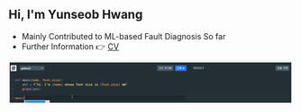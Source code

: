 ## Hi, I'm Yunseob Hwang

- Mainly Contributed to ML-based Fault Diagnosis So far
- Further Information 👉 [CV](https://github.com/YunseobHwang/CV)

<p align="center">
     <img alt="profile" src="./images/profile.gif"
          width=500 />
</p>
